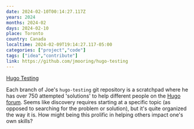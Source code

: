 ```yaml
---
date: 2024-02-10T00:14:27.117Z
years: 2024
months: 2024-02
days: 2024-02-10
place: Toronto
country: Canada
localtime: 2024-02-09T19:14:27.117-05:00
categories: ["project","code"]
tags: ["idea","contribute"]
link: https://github.com/jmooring/hugo-testing
---
```

[Hugo Testing](https://github.com/jmooring/hugo-testing)

Each branch of Joe's `hugo-testing` git repository is a scratchpad where he has over 750 attempted 'solutions' to help different people on the [Hugo forum](https://discourse.gohugo.io). Seems like discovery requires starting at a specific topic (as opposed to searching for the problem or solution), but it's quite organized the way it is. How might being this prolific in helping others impact one's own skills?
